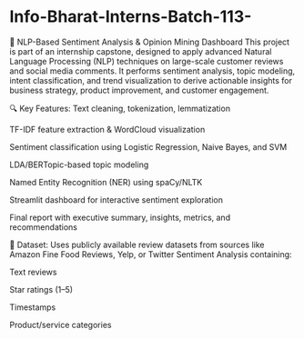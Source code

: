 # Info-Bharat-Interns-Batch-113-

🧠 NLP-Based Sentiment Analysis & Opinion Mining Dashboard
This project is part of an internship capstone, designed to apply advanced Natural Language Processing (NLP) techniques on large-scale customer reviews and social media comments. It performs sentiment analysis, topic modeling, intent classification, and trend visualization to derive actionable insights for business strategy, product improvement, and customer engagement.

🔍 Key Features:
Text cleaning, tokenization, lemmatization

TF-IDF feature extraction & WordCloud visualization

Sentiment classification using Logistic Regression, Naive Bayes, and SVM

LDA/BERTopic-based topic modeling

Named Entity Recognition (NER) using spaCy/NLTK

Streamlit dashboard for interactive sentiment exploration

Final report with executive summary, insights, metrics, and recommendations

📂 Dataset:
Uses publicly available review datasets from sources like Amazon Fine Food Reviews, Yelp, or Twitter Sentiment Analysis containing:

Text reviews

Star ratings (1–5)

Timestamps

Product/service categories
